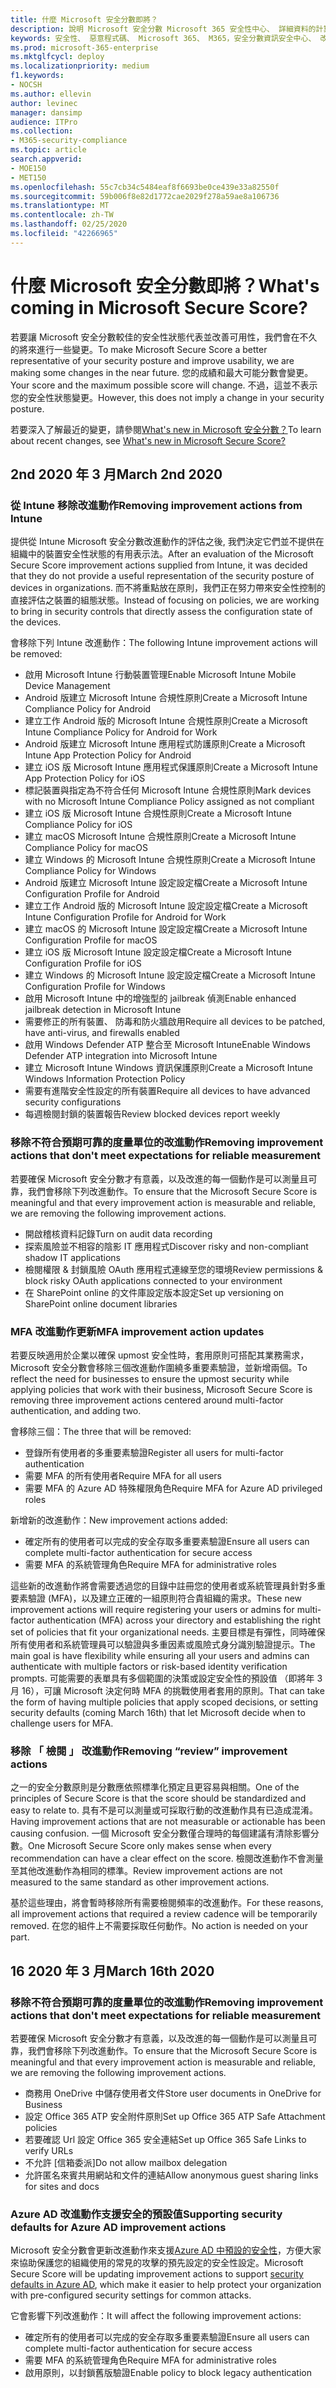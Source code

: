 ```yaml
---
title: 什麼 Microsoft 安全分數即將？
description: 說明 Microsoft 安全分數 Microsoft 365 安全性中心、 詳細資料的計算方式，以及安全性系統管理員可以預期。
keywords: 安全性、 惡意程式碼、 Microsoft 365、 M365，安全分數資訊安全中心、 改進動作
ms.prod: microsoft-365-enterprise
ms.mktglfcycl: deploy
ms.localizationpriority: medium
f1.keywords:
- NOCSH
ms.author: ellevin
author: levinec
manager: dansimp
audience: ITPro
ms.collection:
- M365-security-compliance
ms.topic: article
search.appverid:
- MOE150
- MET150
ms.openlocfilehash: 55c7cb34c5484eaf8f6693be0ce439e33a82550f
ms.sourcegitcommit: 59b006f8e82d1772cae2029f278a59ae8a106736
ms.translationtype: MT
ms.contentlocale: zh-TW
ms.lasthandoff: 02/25/2020
ms.locfileid: "42266965"
---
```

# <a name="whats-coming-in-microsoft-secure-score"></a><span data-ttu-id="91dae-104">什麼 Microsoft 安全分數即將？</span><span class="sxs-lookup"><span data-stu-id="91dae-104">What's coming in Microsoft Secure Score?</span></span>

<span data-ttu-id="91dae-105">若要讓 Microsoft 安全分數較佳的安全性狀態代表並改善可用性，我們會在不久的將來進行一些變更。</span><span class="sxs-lookup"><span data-stu-id="91dae-105">To make Microsoft Secure Score a better representative of your security posture and improve usability, we are making some changes in the near future.</span></span> <span data-ttu-id="91dae-106">您的成績和最大可能分數會變更。</span><span class="sxs-lookup"><span data-stu-id="91dae-106">Your score and the maximum possible score will change.</span></span> <span data-ttu-id="91dae-107">不過，這並不表示您的安全性狀態變更。</span><span class="sxs-lookup"><span data-stu-id="91dae-107">However, this does not imply a change in your security posture.</span></span>

<span data-ttu-id="91dae-108">若要深入了解最近的變更，請參閱[What's new in Microsoft 安全分數？](microsoft-secure-score.md#whats-new)</span><span class="sxs-lookup"><span data-stu-id="91dae-108">To learn about recent changes, see [What's new in Microsoft Secure Score?](microsoft-secure-score.md#whats-new)</span></span>

## <a name="march-2nd-2020"></a><span data-ttu-id="91dae-109">2nd 2020 年 3 月</span><span class="sxs-lookup"><span data-stu-id="91dae-109">March 2nd 2020</span></span>

### <a name="removing-improvement-actions-from-intune"></a><span data-ttu-id="91dae-110">從 Intune 移除改進動作</span><span class="sxs-lookup"><span data-stu-id="91dae-110">Removing improvement actions from Intune</span></span>

<span data-ttu-id="91dae-111">提供從 Intune Microsoft 安全分數改進動作的評估之後, 我們決定它們並不提供在組織中的裝置安全性狀態的有用表示法。</span><span class="sxs-lookup"><span data-stu-id="91dae-111">After an evaluation of the Microsoft Secure Score improvement actions supplied from Intune, it was decided that they do not provide a useful representation of the security posture of devices in organizations.</span></span> <span data-ttu-id="91dae-112">而不將重點放在原則，我們正在努力帶來安全性控制的直接評估之裝置的組態狀態。</span><span class="sxs-lookup"><span data-stu-id="91dae-112">Instead of focusing on policies, we are working to bring in security controls that directly assess the configuration state of the devices.</span></span>

<span data-ttu-id="91dae-113">會移除下列 Intune 改進動作：</span><span class="sxs-lookup"><span data-stu-id="91dae-113">The following Intune improvement actions will be removed:</span></span>

- <span data-ttu-id="91dae-114">啟用 Microsoft Intune 行動裝置管理</span><span class="sxs-lookup"><span data-stu-id="91dae-114">Enable Microsoft Intune Mobile Device Management</span></span>
- <span data-ttu-id="91dae-115">Android 版建立 Microsoft Intune 合規性原則</span><span class="sxs-lookup"><span data-stu-id="91dae-115">Create a Microsoft Intune Compliance Policy for Android</span></span>
- <span data-ttu-id="91dae-116">建立工作 Android 版的 Microsoft Intune 合規性原則</span><span class="sxs-lookup"><span data-stu-id="91dae-116">Create a Microsoft Intune Compliance Policy for Android for Work</span></span>
- <span data-ttu-id="91dae-117">Android 版建立 Microsoft Intune 應用程式防護原則</span><span class="sxs-lookup"><span data-stu-id="91dae-117">Create a Microsoft Intune App Protection Policy for Android</span></span>
- <span data-ttu-id="91dae-118">建立 iOS 版 Microsoft Intune 應用程式保護原則</span><span class="sxs-lookup"><span data-stu-id="91dae-118">Create a Microsoft Intune App Protection Policy for iOS</span></span>
- <span data-ttu-id="91dae-119">標記裝置與指定為不符合任何 Microsoft Intune 合規性原則</span><span class="sxs-lookup"><span data-stu-id="91dae-119">Mark devices with no Microsoft Intune Compliance Policy assigned as not compliant</span></span>
- <span data-ttu-id="91dae-120">建立 iOS 版 Microsoft Intune 合規性原則</span><span class="sxs-lookup"><span data-stu-id="91dae-120">Create a Microsoft Intune Compliance Policy for iOS</span></span>
- <span data-ttu-id="91dae-121">建立 macOS Microsoft Intune 合規性原則</span><span class="sxs-lookup"><span data-stu-id="91dae-121">Create a Microsoft Intune Compliance Policy for macOS</span></span>
- <span data-ttu-id="91dae-122">建立 Windows 的 Microsoft Intune 合規性原則</span><span class="sxs-lookup"><span data-stu-id="91dae-122">Create a Microsoft Intune Compliance Policy for Windows</span></span>
- <span data-ttu-id="91dae-123">Android 版建立 Microsoft Intune 設定設定檔</span><span class="sxs-lookup"><span data-stu-id="91dae-123">Create a Microsoft Intune Configuration Profile for Android</span></span>
- <span data-ttu-id="91dae-124">建立工作 Android 版的 Microsoft Intune 設定設定檔</span><span class="sxs-lookup"><span data-stu-id="91dae-124">Create a Microsoft Intune Configuration Profile for Android for Work</span></span>
- <span data-ttu-id="91dae-125">建立 macOS 的 Microsoft Intune 設定設定檔</span><span class="sxs-lookup"><span data-stu-id="91dae-125">Create a Microsoft Intune Configuration Profile for macOS</span></span>
- <span data-ttu-id="91dae-126">建立 iOS 版 Microsoft Intune 設定設定檔</span><span class="sxs-lookup"><span data-stu-id="91dae-126">Create a Microsoft Intune Configuration Profile for iOS</span></span>
- <span data-ttu-id="91dae-127">建立 Windows 的 Microsoft Intune 設定設定檔</span><span class="sxs-lookup"><span data-stu-id="91dae-127">Create a Microsoft Intune Configuration Profile for Windows</span></span>
- <span data-ttu-id="91dae-128">啟用 Microsoft Intune 中的增強型的 jailbreak 偵測</span><span class="sxs-lookup"><span data-stu-id="91dae-128">Enable enhanced jailbreak detection in Microsoft Intune</span></span>
- <span data-ttu-id="91dae-129">需要修正的所有裝置、 防毒和防火牆啟用</span><span class="sxs-lookup"><span data-stu-id="91dae-129">Require all devices to be patched, have anti-virus, and firewalls enabled</span></span>
- <span data-ttu-id="91dae-130">啟用 Windows Defender ATP 整合至 Microsoft Intune</span><span class="sxs-lookup"><span data-stu-id="91dae-130">Enable Windows Defender ATP integration into Microsoft Intune</span></span>
- <span data-ttu-id="91dae-131">建立 Microsoft Intune Windows 資訊保護原則</span><span class="sxs-lookup"><span data-stu-id="91dae-131">Create a Microsoft Intune Windows Information Protection Policy</span></span>
- <span data-ttu-id="91dae-132">需要有進階安全性設定的所有裝置</span><span class="sxs-lookup"><span data-stu-id="91dae-132">Require all devices to have advanced security configurations</span></span>
- <span data-ttu-id="91dae-133">每週檢閱封鎖的裝置報告</span><span class="sxs-lookup"><span data-stu-id="91dae-133">Review blocked devices report weekly</span></span>

### <a name="removing-improvement-actions-that-dont-meet-expectations-for-reliable-measurement"></a><span data-ttu-id="91dae-134">移除不符合預期可靠的度量單位的改進動作</span><span class="sxs-lookup"><span data-stu-id="91dae-134">Removing improvement actions that don't meet expectations for reliable measurement</span></span>

<span data-ttu-id="91dae-135">若要確保 Microsoft 安全分數才有意義，以及改進的每一個動作是可以測量且可靠，我們會移除下列改進動作。</span><span class="sxs-lookup"><span data-stu-id="91dae-135">To ensure that the Microsoft Secure Score is meaningful and that every improvement action is measurable and reliable, we are removing the following improvement actions.</span></span>

- <span data-ttu-id="91dae-136">開啟稽核資料記錄</span><span class="sxs-lookup"><span data-stu-id="91dae-136">Turn on audit data recording</span></span>
- <span data-ttu-id="91dae-137">探索風險並不相容的陰影 IT 應用程式</span><span class="sxs-lookup"><span data-stu-id="91dae-137">Discover risky and non-compliant shadow IT applications</span></span>
- <span data-ttu-id="91dae-138">檢閱權限 & 封鎖風險 OAuth 應用程式連線至您的環境</span><span class="sxs-lookup"><span data-stu-id="91dae-138">Review permissions & block risky OAuth applications connected to your environment</span></span>
- <span data-ttu-id="91dae-139">在 SharePoint online 的文件庫設定版本設定</span><span class="sxs-lookup"><span data-stu-id="91dae-139">Set up versioning on SharePoint online document libraries</span></span>

### <a name="mfa-improvement-action-updates"></a><span data-ttu-id="91dae-140">MFA 改進動作更新</span><span class="sxs-lookup"><span data-stu-id="91dae-140">MFA improvement action updates</span></span>

<span data-ttu-id="91dae-141">若要反映適用於企業以確保 upmost 安全性時，套用原則可搭配其業務需求，Microsoft 安全分數會移除三個改進動作圍繞多重要素驗證，並新增兩個。</span><span class="sxs-lookup"><span data-stu-id="91dae-141">To reflect the need for businesses to ensure the upmost security while applying policies that work with their business, Microsoft Secure Score is removing three improvement actions centered around multi-factor authentication, and adding two.</span></span>

<span data-ttu-id="91dae-142">會移除三個：</span><span class="sxs-lookup"><span data-stu-id="91dae-142">The three that will be removed:</span></span>

- <span data-ttu-id="91dae-143">登錄所有使用者的多重要素驗證</span><span class="sxs-lookup"><span data-stu-id="91dae-143">Register all users for multi-factor authentication</span></span>
- <span data-ttu-id="91dae-144">需要 MFA 的所有使用者</span><span class="sxs-lookup"><span data-stu-id="91dae-144">Require MFA for all users</span></span>
- <span data-ttu-id="91dae-145">需要 MFA 的 Azure AD 特殊權限角色</span><span class="sxs-lookup"><span data-stu-id="91dae-145">Require MFA for Azure AD privileged roles</span></span>

<span data-ttu-id="91dae-146">新增新的改進動作：</span><span class="sxs-lookup"><span data-stu-id="91dae-146">New improvement actions added:</span></span>

- <span data-ttu-id="91dae-147">確定所有的使用者可以完成的安全存取多重要素驗證</span><span class="sxs-lookup"><span data-stu-id="91dae-147">Ensure all users can complete multi-factor authentication for secure access</span></span>
- <span data-ttu-id="91dae-148">需要 MFA 的系統管理角色</span><span class="sxs-lookup"><span data-stu-id="91dae-148">Require MFA for administrative roles</span></span>

 <span data-ttu-id="91dae-149">這些新的改進動作將會需要透過您的目錄中註冊您的使用者或系統管理員針對多重要素驗證 (MFA)，以及建立正確的一組原則符合貴組織的需求。</span><span class="sxs-lookup"><span data-stu-id="91dae-149">These new improvement actions will require registering your users or admins for multi-factor authentication (MFA) across your directory and establishing the right set of policies that fit your organizational needs.</span></span> <span data-ttu-id="91dae-150">主要目標是有彈性，同時確保所有使用者和系統管理員可以驗證與多重因素或風險式身分識別驗證提示。</span><span class="sxs-lookup"><span data-stu-id="91dae-150">The main goal is have flexibility while ensuring all your users and admins can authenticate with multiple factors or risk-based identity verification prompts.</span></span> <span data-ttu-id="91dae-151">可能需要的表單具有多個範圍的決策或設定安全性的預設值 （即將年 3 月 16），可讓 Microsoft 決定何時 MFA 的挑戰使用者套用的原則。</span><span class="sxs-lookup"><span data-stu-id="91dae-151">That can take the form of having multiple policies that apply scoped decisions, or setting security defaults (coming March 16th) that let Microsoft decide when to challenge users for MFA.</span></span>

### <a name="removing-review-improvement-actions"></a><span data-ttu-id="91dae-152">移除 「 檢閱 」 改進動作</span><span class="sxs-lookup"><span data-stu-id="91dae-152">Removing “review” improvement actions</span></span>

<span data-ttu-id="91dae-153">之一的安全分數原則是分數應依照標準化預定且更容易與相關。</span><span class="sxs-lookup"><span data-stu-id="91dae-153">One of the principles of Secure Score is that the score should be standardized and easy to relate to.</span></span> <span data-ttu-id="91dae-154">具有不是可以測量或可採取行動的改進動作具有已造成混淆。</span><span class="sxs-lookup"><span data-stu-id="91dae-154">Having improvement actions that are not measurable or actionable has been causing confusion.</span></span> <span data-ttu-id="91dae-155">一個 Microsoft 安全分數僅合理時的每個建議有清除影響分數。</span><span class="sxs-lookup"><span data-stu-id="91dae-155">One Microsoft Secure Score only makes sense when every recommendation can have a clear effect on the score.</span></span> <span data-ttu-id="91dae-156">檢閱改進動作不會測量至其他改進動作為相同的標準。</span><span class="sxs-lookup"><span data-stu-id="91dae-156">Review improvement actions are not measured to the same standard as other improvement actions.</span></span>  

<span data-ttu-id="91dae-157">基於這些理由，將會暫時移除所有需要檢閱頻率的改進動作。</span><span class="sxs-lookup"><span data-stu-id="91dae-157">For these reasons, all improvement actions that required a review cadence will be temporarily removed.</span></span> <span data-ttu-id="91dae-158">在您的組件上不需要採取任何動作。</span><span class="sxs-lookup"><span data-stu-id="91dae-158">No action is needed on your part.</span></span>

## <a name="march-16th-2020"></a><span data-ttu-id="91dae-159">16 2020 年 3 月</span><span class="sxs-lookup"><span data-stu-id="91dae-159">March 16th 2020</span></span>

### <a name="removing-improvement-actions-that-dont-meet-expectations-for-reliable-measurement"></a><span data-ttu-id="91dae-160">移除不符合預期可靠的度量單位的改進動作</span><span class="sxs-lookup"><span data-stu-id="91dae-160">Removing improvement actions that don't meet expectations for reliable measurement</span></span>

<span data-ttu-id="91dae-161">若要確保 Microsoft 安全分數才有意義，以及改進的每一個動作是可以測量且可靠，我們會移除下列改進動作。</span><span class="sxs-lookup"><span data-stu-id="91dae-161">To ensure that the Microsoft Secure Score is meaningful and that every improvement action is measurable and reliable, we are removing the following improvement actions.</span></span>

- <span data-ttu-id="91dae-162">商務用 OneDrive 中儲存使用者文件</span><span class="sxs-lookup"><span data-stu-id="91dae-162">Store user documents in OneDrive for Business</span></span>
- <span data-ttu-id="91dae-163">設定 Office 365 ATP 安全附件原則</span><span class="sxs-lookup"><span data-stu-id="91dae-163">Set up Office 365 ATP Safe Attachment policies</span></span>
- <span data-ttu-id="91dae-164">若要確認 Url 設定 Office 365 安全連結</span><span class="sxs-lookup"><span data-stu-id="91dae-164">Set up Office 365 Safe Links to verify URLs</span></span>
- <span data-ttu-id="91dae-165">不允許 [信箱委派]</span><span class="sxs-lookup"><span data-stu-id="91dae-165">Do not allow mailbox delegation</span></span>
- <span data-ttu-id="91dae-166">允許匿名來賓共用網站和文件的連結</span><span class="sxs-lookup"><span data-stu-id="91dae-166">Allow anonymous guest sharing links for sites and docs</span></span>

### <a name="supporting-security-defaults-for-azure-ad-improvement-actions"></a><span data-ttu-id="91dae-167">Azure AD 改進動作支援安全的預設值</span><span class="sxs-lookup"><span data-stu-id="91dae-167">Supporting security defaults for Azure AD improvement actions</span></span>

<span data-ttu-id="91dae-168">Microsoft 安全分數會更新改進動作來支援[Azure AD 中預設的安全性](https://docs.microsoft.com/azure/active-directory/fundamentals/concept-fundamentals-security-defaults)，方便大家來協助保護您的組織使用的常見的攻擊的預先設定的安全性設定。</span><span class="sxs-lookup"><span data-stu-id="91dae-168">Microsoft Secure Score will be updating improvement actions to support [security defaults in Azure AD](https://docs.microsoft.com/azure/active-directory/fundamentals/concept-fundamentals-security-defaults), which make it easier to help protect your organization with pre-configured security settings for common attacks.</span></span>

<span data-ttu-id="91dae-169">它會影響下列改進動作：</span><span class="sxs-lookup"><span data-stu-id="91dae-169">It will affect the following improvement actions:</span></span>

- <span data-ttu-id="91dae-170">確定所有的使用者可以完成的安全存取多重要素驗證</span><span class="sxs-lookup"><span data-stu-id="91dae-170">Ensure all users can complete multi-factor authentication for secure access</span></span>
- <span data-ttu-id="91dae-171">需要 MFA 的系統管理角色</span><span class="sxs-lookup"><span data-stu-id="91dae-171">Require MFA for administrative roles</span></span>
- <span data-ttu-id="91dae-172">啟用原則，以封鎖舊版驗證</span><span class="sxs-lookup"><span data-stu-id="91dae-172">Enable policy to block legacy authentication</span></span>
